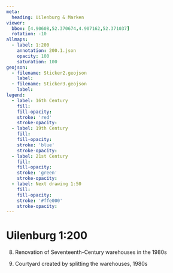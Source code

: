 ```yaml
---
meta:
  heading: Uilenburg & Marken
viewer:
  bbox: [4.90608,52.370674,4.907162,52.371037]
  rotation: -10
allmaps:
  - label: 1:200
    annotation: 200.1.json
    opacity: 100
    saturation: 100
geojson:
  - filename: Sticker2.geojson
    label: 
  - filename: Sticker3.geojson
    label: 
legend:
  - label: 16th Century
    fill:
    fill-opacity:
    stroke: 'red'
    stroke-opacity:
  - label: 19th Century
    fill:
    fill-opacity:
    stroke: 'blue'
    stroke-opacity:
  - label: 21st Century
    fill:
    fill-opacity:
    stroke: 'green'
    stroke-opacity:
  - label: Next drawing 1:50
    fill:
    fill-opacity:
    stroke: '#ffe000'
    stroke-opacity:
---
```

# Uilenburg 1:200
8. Renovation of Seventeenth-Century warehouses in the 1980s

9. Courtyard created by splitting the warehouses, 1980s
